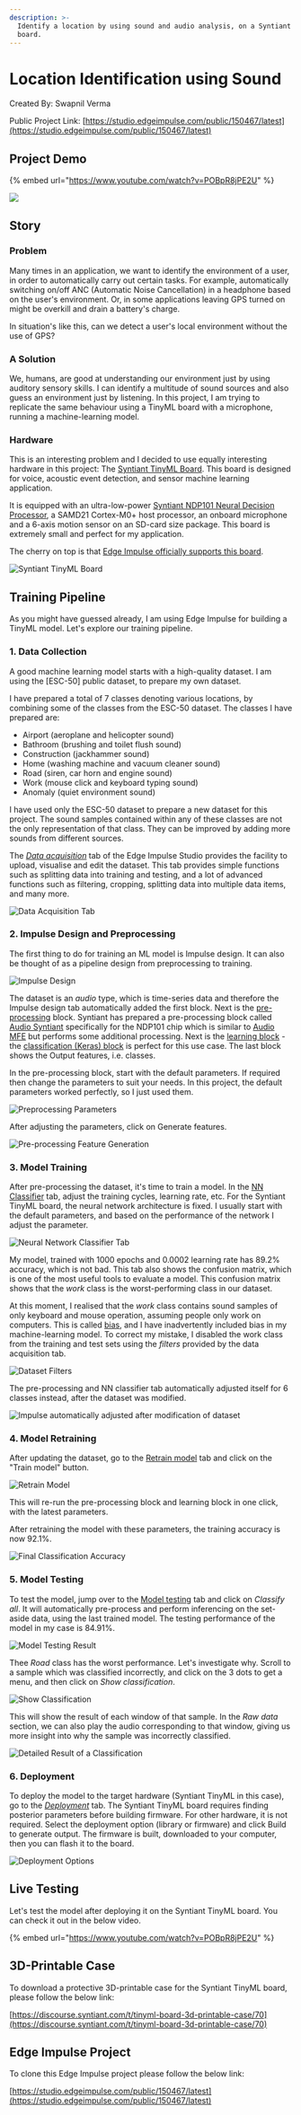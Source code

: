 ```yaml
---
description: >-
  Identify a location by using sound and audio analysis, on a Syntiant TinyML
  board.
---
```


# Location Identification using Sound

Created By: Swapnil Verma

Public Project Link: [https://studio.edgeimpulse.com/public/150467/latest](https://studio.edgeimpulse.com/public/150467/latest)

## Project Demo

{% embed url="https://www.youtube.com/watch?v=POBpR8jPE2U" %}

![](../.gitbook/assets/location-sound/intro.jpg)

## Story

### Problem

Many times in an application, we want to identify the environment of a user, in order to automatically carry out certain tasks. For example, automatically switching on/off ANC (Automatic Noise Cancellation) in a headphone based on the user's environment. Or, in some applications leaving GPS turned on might be overkill and drain a battery's charge.

In situation's like this, can we detect a user's local environment without the use of GPS?

### A Solution

We, humans, are good at understanding our environment just by using auditory sensory skills. I can identify a multitude of sound sources and also guess an environment just by listening. In this project, I am trying to replicate the same behaviour using a TinyML board with a microphone, running a machine-learning model.

### Hardware

This is an interesting problem and I decided to use equally interesting hardware in this project: The [Syntiant TinyML Board](https://www.syntiant.com/tinyml). This board is designed for voice, acoustic event detection, and sensor machine learning application.

It is equipped with an ultra-low-power [Syntiant NDP101 Neural Decision Processor](https://www.syntiant.com/ndp101), a SAMD21 Cortex-M0+ host processor, an onboard microphone and a 6-axis motion sensor on an SD-card size package. This board is extremely small and perfect for my application.

The cherry on top is that [Edge Impulse officially supports this board](https://docs.edgeimpulse.com/docs/development-platforms/officially-supported-mcu-targets/syntiant-tinyml-board).

![Syntiant TinyML Board](../.gitbook/assets/location-sound/syntiant-board.jpg)

## Training Pipeline

As you might have guessed already, I am using Edge Impulse for building a TinyML model. Let's explore our training pipeline.

### 1. Data Collection

A good machine learning model starts with a high-quality dataset. I am using the \[ESC-50] public dataset, to prepare my own dataset.

I have prepared a total of 7 classes denoting various locations, by combining some of the classes from the ESC-50 dataset. The classes I have prepared are:

* Airport (aeroplane and helicopter sound)
* Bathroom (brushing and toilet flush sound)
* Construction (jackhammer sound)
* Home (washing machine and vacuum cleaner sound)
* Road (siren, car horn and engine sound)
* Work (mouse click and keyboard typing sound)
* Anomaly (quiet environment sound)

I have used only the ESC-50 dataset to prepare a new dataset for this project. The sound samples contained within any of these classes are not the only representation of that class. They can be improved by adding more sounds from different sources.

The [_Data acquisition_](https://docs.edgeimpulse.com/docs/edge-impulse-studio/data-acquisition) tab of the Edge Impulse Studio provides the facility to upload, visualise and edit the dataset. This tab provides simple functions such as splitting data into training and testing, and a lot of advanced functions such as filtering, cropping, splitting data into multiple data items, and many more.

![Data Acquisition Tab](../.gitbook/assets/location-sound/data-acquisition.jpg)

### 2. Impulse Design and Preprocessing

The first thing to do for training an ML model is Impulse design. It can also be thought of as a pipeline design from preprocessing to training.

![Impulse Design](../.gitbook/assets/location-sound/impulse.jpg)

The dataset is an _audio_ type, which is time-series data and therefore the Impulse design tab automatically added the first block. Next is the [pre-processing](https://docs.edgeimpulse.com/docs/edge-impulse-studio/processing-blocks?q=preprocessing) block. Syntiant has prepared a pre-processing block called [Audio Syntiant](https://docs.edgeimpulse.com/docs/edge-impulse-studio/processing-blocks/audio-syntiant?q=preprocessing) specifically for the NDP101 chip which is similar to [Audio MFE](https://docs.edgeimpulse.com/docs/edge-impulse-studio/processing-blocks/audio-mfe) but performs some additional processing. Next is the [learning block](https://docs.edgeimpulse.com/docs/edge-impulse-studio/learning-blocks) - the [classification (Keras) block](https://docs.edgeimpulse.com/docs/edge-impulse-studio/learning-blocks/classification) is perfect for this use case. The last block shows the Output features, i.e. classes.

In the pre-processing block, start with the default parameters. If required then change the parameters to suit your needs. In this project, the default parameters worked perfectly, so I just used them.

![Preprocessing Parameters](../.gitbook/assets/location-sound/preprocessing.jpg)

After adjusting the parameters, click on Generate features.

![Pre-processing Feature Generation](../.gitbook/assets/location-sound/feature-generation.jpg)

### 3. Model Training

After pre-processing the dataset, it's time to train a model. In the [NN Classifier](https://docs.edgeimpulse.com/docs/edge-impulse-studio/learning-blocks/classification) tab, adjust the training cycles, learning rate, etc. For the Syntiant TinyML board, the neural network architecture is fixed. I usually start with the default parameters, and based on the performance of the network I adjust the parameter.

![Neural Network Classifier Tab](../.gitbook/assets/location-sound/model-training.jpg)

My model, trained with 1000 epochs and 0.0002 learning rate has 89.2% accuracy, which is not bad. This tab also shows the confusion matrix, which is one of the most useful tools to evaluate a model. This confusion matrix shows that the _work_ class is the worst-performing class in our dataset.

At this moment, I realised that the _work_ class contains sound samples of only keyboard and mouse operation, assuming people only work on computers. This is called [bias](https://scholar.google.co.uk/scholar?hl=en\&as\_sdt=0%2C5\&as\_vis=1\&q=bias+in+machine+learning\&btnG=), and I have inadvertently included bias in my machine-learning model. To correct my mistake, I disabled the work class from the training and test sets using the _filters_ provided by the data acquisition tab.

![Dataset Filters](../.gitbook/assets/location-sound/dataset.jpg)

The pre-processing and NN classifier tab automatically adjusted itself for 6 classes instead, after the dataset was modified.

![Impulse automatically adjusted after modification of dataset](../.gitbook/assets/location-sound/neural-network.jpg)

### 4. Model Retraining

After updating the dataset, go to the [Retrain model](https://docs.edgeimpulse.com/docs/edge-impulse-studio/retrain-model) tab and click on the "Train model" button.

![Retrain Model](../.gitbook/assets/location-sound/retraining.jpg)

This will re-run the pre-processing block and learning block in one click, with the latest parameters.

After retraining the model with these parameters, the training accuracy is now 92.1%.

![Final Classification Accuracy](../.gitbook/assets/location-sound/accuracy.jpg)

### 5. Model Testing

To test the model, jump over to the [Model testing](https://docs.edgeimpulse.com/docs/edge-impulse-studio/model-testing) tab and click on _Classify all_. It will automatically pre-process and perform inferencing on the set-aside data, using the last trained model. The testing performance of the model in my case is 84.91%.

![Model Testing Result](../.gitbook/assets/location-sound/testing.jpg)

Thee _Road_ class has the worst performance. Let's investigate why. Scroll to a sample which was classified incorrectly, and click on the 3 dots to get a menu, and then click on _Show classification_.

![Show Classification](../.gitbook/assets/location-sound/classification.jpg)

This will show the result of each window of that sample. In the _Raw data_ section, we can also play the audio corresponding to that window, giving us more insight into why the sample was incorrectly classified.

![Detailed Result of a Classification](../.gitbook/assets/location-sound/results.jpg)

### 6. Deployment

To deploy the model to the target hardware (Syntiant TinyML in this case), go to the [_Deployment_](https://docs.edgeimpulse.com/docs/edge-impulse-studio/deployment) tab. The Syntiant TinyML board requires finding posterior parameters before building firmware. For other hardware, it is not required. Select the deployment option (library or firmware) and click Build to generate output. The firmware is built, downloaded to your computer, then you can flash it to the board.

![Deployment Options](../.gitbook/assets/location-sound/deployment.jpg)

## Live Testing

Let's test the model after deploying it on the Syntiant TinyML board. You can check it out in the below video.

{% embed url="https://www.youtube.com/watch?v=POBpR8jPE2U" %}

## 3D-Printable Case

To download a protective 3D-printable case for the Syntiant TinyML board, please follow the below link:

[https://discourse.syntiant.com/t/tinyml-board-3d-printable-case/70](https://discourse.syntiant.com/t/tinyml-board-3d-printable-case/70)

## Edge Impulse Project

To clone this Edge Impulse project please follow the below link:

[https://studio.edgeimpulse.com/public/150467/latest](https://studio.edgeimpulse.com/public/150467/latest)
